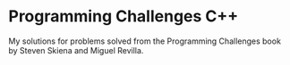 # Programming Challenges C++

My solutions for problems solved from the Programming Challenges book by Steven Skiena and Miguel Revilla.
